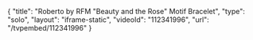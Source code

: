 {
    "title": "Roberto by RFM \"Beauty and the Rose\" Motif Bracelet",
    "type": "solo",
    "layout": "iframe-static",
    "videoId": "112341996",
    "url": "\/tvpembed\/112341996"
}